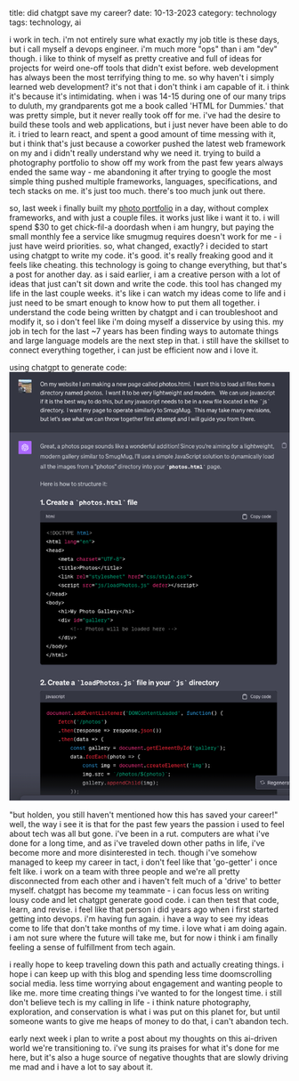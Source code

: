 title: did chatgpt save my career?
date: 10-13-2023
category: technology
tags: technology, ai

i work in tech. i'm not entirely sure what exactly my job title is these days, but i call myself a devops engineer. i'm much more "ops" than i am "dev" though. i like to think of myself as pretty creative and full of ideas for projects for weird one-off tools that didn't exist before. web development has always been the most terrifying thing to me. so why haven't i simply learned web development? it's not that i don't think i am capable of it. i think it's because it's intimidating. when i was 14-15 during one of our many trips to duluth, my grandparents got me a book called 'HTML for Dummies.' that was pretty simple, but it never really took off for me. i've had the desire to build these tools and web applications, but i just never have been able to do it. i tried to learn react, and spent a good amount of time messing with it, but i think that's just because a coworker pushed the latest web framework on my and i didn't really understand why we need it. trying to build a photography portfolio to show off my work from the past few years always ended the same way - me abandoning it after trying to google the most simple thing pushed multiple frameworks, languages, specifications, and tech stacks on me. it's just too much. there's too much junk out there.

so, last week i finally built my [photo portfolio](https://mnowls.com/photos.html) in a day, without complex frameworks, and with just a couple files. it works just like i want it to. i will spend $30 to get chick-fil-a doordash when i am hungry, but paying the small monthly fee a service like smugmug requires doesn't work for me - i just have weird priorities. so, what changed, exactly? i decided to start using chatgpt to write my code. it's good. it's really freaking good and it feels like cheating. this technology is going to change everything, but that's a post for another day. as i said earlier, i am a creative person with a lot of ideas that just can't sit down and write the code. this tool has changed my life in the last couple weeks. it's like i can watch my ideas come to life and i just need to be smart enough to know how to put them all together. i understand the code being written by chatgpt and i can troubleshoot and modify it, so i don't feel like i'm doing myself a disservice by using this. my job in tech for the last ~7 years has been finding ways to automate things and large language models are the next step in that. i still have the skillset to connect everything together, i can just be efficient now and i love it.

using chatgpt to generate code:
![asking for a photo gallery page](images/gpt1.png)

"but holden, you still haven't mentioned how this has saved your career!" well, the way i see it is that for the past few years the passion i used to feel about tech was all but gone. i've been in a rut. computers are what i've done for a long time, and as i've traveled down other paths in life, i've become more and more disinterested in tech. though i've somehow managed to keep my career in tact, i don't feel like that 'go-getter' i once felt like. i work on a team with three people and we're all pretty disconnected from each other and i haven't felt much of a 'drive' to better myself. chatgpt has become my teammate - i can focus less on writing lousy code and let chatgpt generate good code. i can then test that code, learn, and revise. i feel like that person i did years ago when i first started getting into devops. i'm having fun again. i have a way to see my ideas come to life that don't take months of my time. i love what i am doing again. i am not sure where the future will take me, but for now i think i am finally feeling a sense of fulfillment from tech again.

i really hope to keep traveling down this path and actually creating things. i hope i can keep up with this blog and spending less time doomscrolling social media. less time worrying about engagement and wanting people to like me. more time creating things i've wanted to for the longest time. i still don't believe tech is my calling in life - i think nature photography, exploration, and conservation is what i was put on this planet for, but until someone wants to give me heaps of money to do that, i can't abandon tech.

early next week i plan to write a post about my thoughts on this ai-driven world we're transitioning to. i've sung its praises for what it's done for me here, but it's also a huge source of negative thoughts that are slowly driving me mad and i have a lot to say about it.